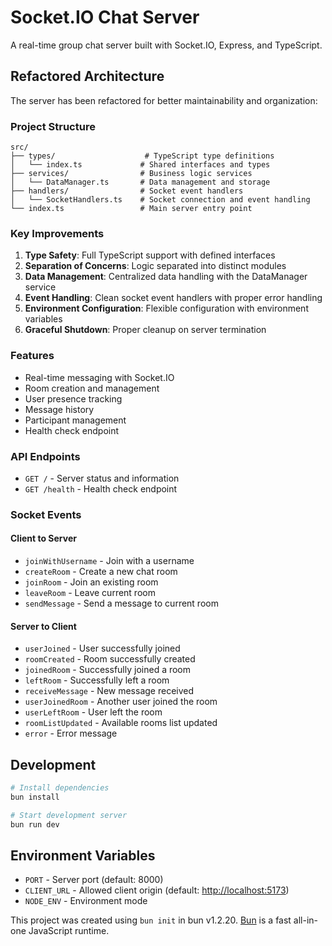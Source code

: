 # Socket.IO Chat Server

A real-time group chat server built with Socket.IO, Express, and TypeScript.

## Refactored Architecture

The server has been refactored for better maintainability and organization:

### Project Structure

```
src/
├── types/                    # TypeScript type definitions
│   └── index.ts             # Shared interfaces and types
├── services/                # Business logic services
│   └── DataManager.ts       # Data management and storage
├── handlers/                # Socket event handlers
│   └── SocketHandlers.ts    # Socket connection and event handling
└── index.ts                 # Main server entry point
```

### Key Improvements

1. **Type Safety**: Full TypeScript support with defined interfaces
2. **Separation of Concerns**: Logic separated into distinct modules
3. **Data Management**: Centralized data handling with the DataManager service
4. **Event Handling**: Clean socket event handlers with proper error handling
5. **Environment Configuration**: Flexible configuration with environment variables
6. **Graceful Shutdown**: Proper cleanup on server termination

### Features

- Real-time messaging with Socket.IO
- Room creation and management
- User presence tracking
- Message history
- Participant management
- Health check endpoint

### API Endpoints

- `GET /` - Server status and information
- `GET /health` - Health check endpoint

### Socket Events

#### Client to Server

- `joinWithUsername` - Join with a username
- `createRoom` - Create a new chat room
- `joinRoom` - Join an existing room
- `leaveRoom` - Leave current room
- `sendMessage` - Send a message to current room

#### Server to Client

- `userJoined` - User successfully joined
- `roomCreated` - Room successfully created
- `joinedRoom` - Successfully joined a room
- `leftRoom` - Successfully left a room
- `receiveMessage` - New message received
- `userJoinedRoom` - Another user joined the room
- `userLeftRoom` - User left the room
- `roomListUpdated` - Available rooms list updated
- `error` - Error message

## Development

```bash
# Install dependencies
bun install

# Start development server
bun run dev
```

## Environment Variables

- `PORT` - Server port (default: 8000)
- `CLIENT_URL` - Allowed client origin (default: <http://localhost:5173>)
- `NODE_ENV` - Environment mode

This project was created using `bun init` in bun v1.2.20. [Bun](https://bun.com) is a fast all-in-one JavaScript runtime.
